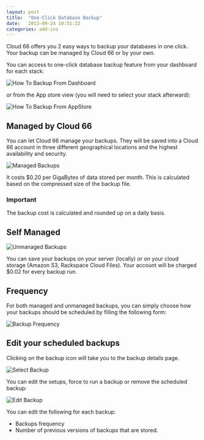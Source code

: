 ```yaml
---
layout: post
title:  "One-Click Database Backup"
date:   2013-09-24 10:51:22
categories: add-ins
---
```



<p class="lead">Cloud 66 offers you 2 easy ways to backup your databases in one click. Your backup can be managed by Cloud 66 or by your own.</p>

You can access to one-click database backup feature from your dashboard for each stack:



![How To Backup From Dashboard](http://cdn.cloud66.com.s3.amazonaws.com/images/help/backups_from_dashboard.png)


or from the App store view (you will need to select your stack afterward):

![How To Backup From AppStore](http://cdn.cloud66.com.s3.amazonaws.com/images/help/backups_from_appstore.png)

## Managed by Cloud 66

You can let Cloud 66 manage your backups. They will be saved into a Cloud 66 account in three different geographical locations and the highest availability and security.

![Managed Backups](http://cdn.cloud66.com.s3.amazonaws.com/images/help/managed_backups.png)

It costs $0.20 per GigaBytes of data stored per month. This is calculated based on the compressed size of the backup file.

<div class="notice">
    <h3>Important</h3>
    <p>
	The backup cost is calculated and rounded up on a daily basis.
    </p>
</div>

## Self Managed

![Unmanaged Backups](http://cdn.cloud66.com.s3.amazonaws.com/images/help/unmanaged_backup.png)

You can save your backups on your server (locally) or on your cloud storage (Amazon S3, Rackspace Cloud Files). Your account will be charged $0.02 for every backup run.

## Frequency

For both managed and unmanaged backups, you can simply choose how your backups should be scheduled by filling the following form:

![Backup Frequency](http://cdn.cloud66.com.s3.amazonaws.com/images/help/backup_frequency.png)

## Edit your scheduled backups

Clicking on the backup icon will take you to the backup details page.

![Select Backup](http://cdn.cloud66.com.s3.amazonaws.com/images/help/select_backup.png)

You can edit the setups, force to run a backup or remove the scheduled backup:

![Edit Backup](http://cdn.cloud66.com.s3.amazonaws.com/images/help/edit_backup.png)

You can edit the following for each backup:

- Backups frequency
- Number of previous versions of backups that are stored.

